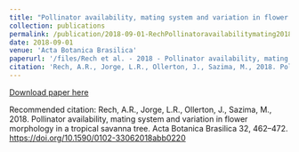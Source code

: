 ```yaml
---
title: "Pollinator availability, mating system and variation in flower morphology in a tropical savanna tree"
collection: publications
permalink: /publication/2018-09-01-RechPollinatoravailabilitymating2018
date: 2018-09-01
venue: 'Acta Botanica Brasilica'
paperurl: '/files/Rech et al. - 2018 - Pollinator availability, mating system and variati.pdf'
citation: 'Rech, A.R., Jorge, L.R., Ollerton, J., Sazima, M., 2018. Pollinator availability, mating system and variation in flower morphology in a tropical savanna tree. Acta Botanica Brasilica 32, 462–472. https://doi.org/10.1590/0102-33062018abb0220'
---
```


<a href='/files/Rech et al. - 2018 - Pollinator availability, mating system and variati.pdf'>Download paper here</a>

Recommended citation: Rech, A.R., Jorge, L.R., Ollerton, J., Sazima, M., 2018. Pollinator availability, mating system and variation in flower morphology in a tropical savanna tree. Acta Botanica Brasilica 32, 462–472. https://doi.org/10.1590/0102-33062018abb0220